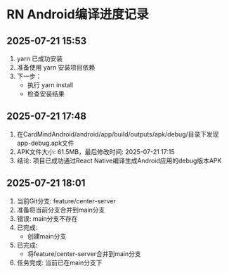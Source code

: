 # RN Android编译进度记录

## 2025-07-21 15:53
1. yarn 已成功安装
2. 准备使用 yarn 安装项目依赖
3. 下一步：
   - 执行 yarn install
   - 检查安装结果

## 2025-07-21 17:48
1. 在CardMindAndroid/android/app/build/outputs/apk/debug/目录下发现app-debug.apk文件
2. APK文件大小: 61.5MB，最后修改时间: 2025-07-21 17:15
3. 结论: 项目已成功通过React Native编译生成Android应用的debug版本APK

## 2025-07-21 18:01
1. 当前Git分支: feature/center-server
2. 准备将当前分支合并到main分支
3. 错误: main分支不存在
4. 已完成:
   - 创建main分支
5. 已完成:
   - 将feature/center-server合并到main分支
6. 任务完成: 当前已在main分支下
